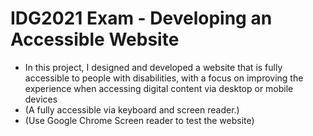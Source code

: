 # IDG2021 Exam - Developing an Accessible Website
- In this project, I designed and developed a website that is fully accessible to people with disabilities, with a focus on improving the experience when accessing digital content via desktop or mobile devices
- (A fully accessible via keyboard and screen reader.)
- (Use Google Chrome Screen reader to test the website)
